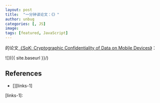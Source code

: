 ```yaml
---
layout: post
title:  "一分钟读论文：《》"
author: unbug
categories: [, JS]
image: 
tags: [featured, JavaScript]
---
```

的论文[《SoK: Cryptographic Confidentiality of Data on Mobile Devices》][paper1-url]：

![]({{ site.baseurl }}/)

<!--
<p><iframe style="width:100%;" height="315" src="https://arxiv.org/pdf/2112.10165.pdf" frameborder="0" allowfullscreen></iframe></p>
-->


## References
- [][links-1]


[paper1-url]: https://petsymposium.org/2022/files/papers/issue1/popets-2022-0029.pdf
[links-1]: 